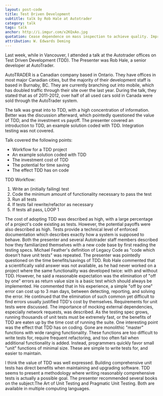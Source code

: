 ```yaml
---
layout: post-code
title: Test Driven Development 
subtitle: talk by Rob Hale at Autotrader
category: talk
tags: talk
anchor: http://i.imgur.com/x2KQxAo.jpg 
quotation: Cease dependence on mass inspection to achieve quality. Improve the process and build quality into the product in the first place.
attribution: W. Edwards Deming
---
```

Last week, while in Vancouver, I attended a talk at the Autotrader offices on Test Driven Development (TDD). The Presenter was Rob Hale, a senior developer at AutoTrader.

AutoTRADER is a Canadian company based in Ontario. They have offices in most major Canadian cities, but the majority of their development staff is based in Burnaby, BC. They are currently branching out into mobile, which has doubled traffic through their site over the last year. During the talk, they stated that as of 2011-2012, over half of all used cars sold in Canada were sold through the AutoTrader system.

The talk was great into to TDD, with a high concentration of information. Better was the discussion afterward, which pointedly questioned the value of TDD, and the investment vs payoff.
The presenter covered an introduction to TDD, an example solution coded with TDD. Integration testing was not covered.

Talk covered the following points:
*  Workflow for a TDD project
*  An example solution coded with TDD
*  The investment cost of TDD
*  The potential for time saving
*  The effect TDD has on code

TDD Workflow:
1. Write an (initially failing) test
2. Code the minimum amount of functionality necessary to pass the test
3. Run all tests
4. If tests fail rewrite/refactor as necessary
5. If tests all pass, LOOP 1

The cost of adopting TDD was described as high, with a large percentage of a project's code existing as tests. However, the potential payoffs were also described as high. Tests provide a technical level of enforced documentation which describes exactly how a system is supposed to behave. Both the presenter and several Autotrader staff members described how they familiarized themselves with a new code base by first reading the testing specs. Michael Feather's definition of Legacy Code as "code which doesn't have unit tests" was repeated.
The presenter was pointedly questioned on the time benefits/savings of TDD. Rob Hale commented that a scientifically valid answer was not available, as he had never worked on a project where the same functionality was developed twice: with and without TDD. However, he said a reasonable expectation was the elimination of "off by one" errors as return value size is a basic test which should always be implemented. He commented that in his experience, a simple "off by one" error can cost up to 3 man days, between detecting, reporting, and solving the error. He continued that the elimination of such common yet difficult to find errors usually justified TDD's cost by themselves.
Requirements for unit tests were discussed. The importance of mocking external dependencies, especially network requests, was described. As the testing spec grows, running thousands of unit tests must be extremely fast, or the benefits of TDD are eaten up by the time cost of running the suite.
One interesting point was the effect that TDD has on coding. Gone are monolithic "master" functions with wide ranging functionality. These functions are too difficult to write tests for, require frequent refactoring, and too often fail when additional functionality is added. Instead, programmers quickly favor small "unit" functions of minimal size. These are simple to write tests for, and easier to maintain.

I think the value of TDD was well expressed. Building comprehensive unit tests has direct benefits when maintaining and upgrading software. TDD seems to present a methodology where writing reasonably comprehensive tests is actually a possible goal. The presenter recommended several books on the subject:The Art of Unit Testing and Pragmatic Unit Testing. Both are available in multiple computing languages.
